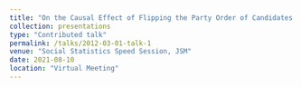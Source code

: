 ```yaml
---
title: "On the Causal Effect of Flipping the Party Order of Candidates in North Carolina’s Nonpartisan Elections"
collection: presentations
type: "Contributed talk"
permalink: /talks/2012-03-01-talk-1
venue: "Social Statistics Speed Session, JSM"
date: 2021-08-10
location: "Virtual Meeting"
---
```

